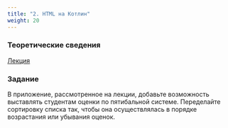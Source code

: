 ```yaml
---
title: "2. HTML на Котлин"
weight: 20
---
```


### Теоретические сведения

<a target="_blank" rel="noopener noreferrer" href="../../slides/kotlin-html.html">Лекция</a>

### Задание

В приложение, рассмотренное на лекции, добавьте возможность выставлять студентам оценки по пятибальной системе. Переделайте сортировку списка так, чтобы она осуществлялась в порядке возрастания или убывания оценок.